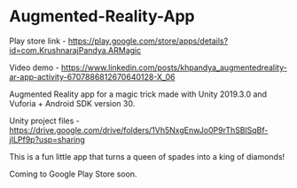 # Augmented-Reality-App
Play store link - https://play.google.com/store/apps/details?id=com.KrushnarajPandya.ARMagic

Video demo - https://www.linkedin.com/posts/khpandya_augmentedreality-ar-app-activity-6707886812670640128-X_06

Augmented Reality app for a magic trick made with Unity 2019.3.0 and Vuforia + Android SDK version 30.

Unity project files - https://drive.google.com/drive/folders/1Vh5NxgEnwJo0P9rThSBlSqBf-jILPf9p?usp=sharing

This is a fun little app that turns a queen of spades into a king of diamonds! 


Coming to Google Play Store soon.
